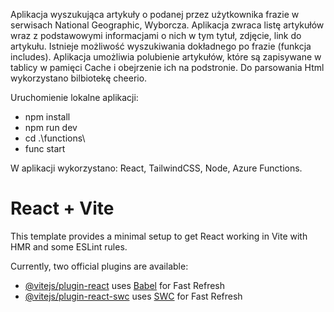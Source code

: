 Aplikacja wyszukująca artykuły o podanej przez użytkownika frazie w serwisach National Geographic, Wyborcza. Aplikacja zwraca listę artykułów wraz z podstawowymi informacjami o nich w tym tytuł, zdjęcie, link do artykułu. Istnieje możliwość wyszukiwania dokładnego po frazie (funkcja includes). Aplikacja umożliwia polubienie artykułów, które są zapisywane w tablicy w pamięci Cache i obejrzenie ich na podstronie. Do parsowania Html wykorzystano bilbiotekę cheerio.

Uruchomienie lokalne aplikacji:

- npm install
- npm run dev
- cd .\functions\
- func start

W aplikacji wykorzystano: React, TailwindCSS, Node, Azure Functions.

# React + Vite

This template provides a minimal setup to get React working in Vite with HMR and some ESLint rules.

Currently, two official plugins are available:

- [@vitejs/plugin-react](https://github.com/vitejs/vite-plugin-react/blob/main/packages/plugin-react/README.md) uses [Babel](https://babeljs.io/) for Fast Refresh
- [@vitejs/plugin-react-swc](https://github.com/vitejs/vite-plugin-react-swc) uses [SWC](https://swc.rs/) for Fast Refresh
